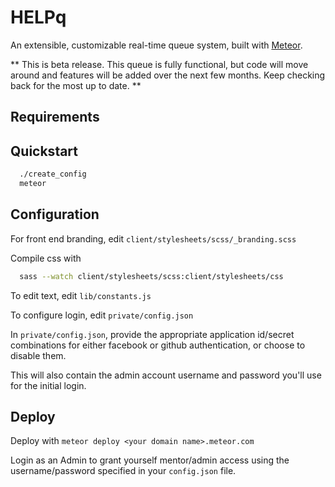 HELPq
=====

An extensible, customizable real-time queue system, built with [Meteor](https://www.meteor.com/).

** This is beta release. This queue is fully functional, but code will move around and features will be added over the next few months. Keep checking back for the most up to date. **

Requirements
------------

Quickstart
----------
```sh
  ./create_config
  meteor
```

Configuration
-------------
For front end branding, edit `client/stylesheets/scss/_branding.scss`

Compile css with
```sh
  sass --watch client/stylesheets/scss:client/stylesheets/css
```

To edit text, edit `lib/constants.js`

To configure login, edit `private/config.json`

In `private/config.json`, provide the appropriate application id/secret combinations
for either facebook or github authentication, or choose to disable them.

This will also contain the admin account username and password you'll use for the initial login.

Deploy
------

Deploy with `meteor deploy <your domain name>.meteor.com`

Login as an Admin to grant yourself mentor/admin access using the username/password specified in
your `config.json` file.

